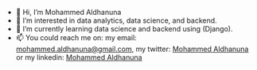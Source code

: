 - 👋 Hi, I’m Mohammed Aldhanuna
- 👀 I’m interested in data analytics, data science, and backend.
- 🌱 I’m currently learning data science and backend using (Django).
- 📫 You could reach me on: my email: [mohammed.aldhanuna@gmail.com](mohammed.aldhanuna@gmail.com),
                            my twitter: [Mohammed Aldhanuna](https://twitter.com/aldhanuna/)
                            or my linkedin: [Mohammed Aldhanuna](https://www.linkedin.com/in/mohammedaldhanuna/)
<!---
MohammedAldhanuna/MohammedAldhanuna is a ✨ special ✨ repository because its `README.md` (this file) appears on your GitHub profile.
You can click the Preview link to take a look at your changes.
--->
